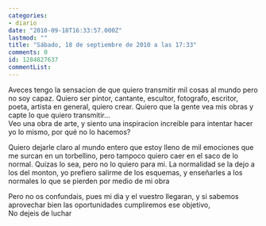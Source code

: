 ```yaml
---
categories:
- diario
date: "2010-09-18T16:33:57.000Z"
lastmod: ""
title: "Sábado, 18 de septiembre de 2010 a las 17:33"
comments: 0
id: 1284827637
commentList:
---
```


Aveces tengo la sensacion de que quiero transmitir mil cosas al mundo pero no soy capaz. Quiero ser pintor, cantante, escultor, fotografo, escritor, poeta, artista en general, quiero crear. Quiero que la gente vea mis obras y capte lo que quiero transmitir...  
Veo una obra de arte, y siento una inspiracion increible para intentar hacer yo lo mismo, por qué no lo hacemos?  
  
Quiero dejarle claro al mundo entero que estoy lleno de mil emociones que me surcan en un torbellino, pero tampoco quiero caer en el saco de lo normal. Quizas lo sea, pero no lo quiero para mi. La normalidad se la dejo a los del monton, yo prefiero salirme de los esquemas, y enseñarles a los normales lo que se pierden por medio de mi obra  
  
Pero no os confundais, pues mi dia y el vuestro llegaran, y si sabemos aprovechar bien las oportunidades cumpliremos ese objetivo,  
No dejeis de luchar